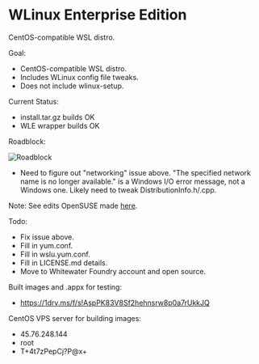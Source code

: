 # WLinux Enterprise Edition

CentOS-compatible WSL distro.

Goal:

- CentOS-compatible WSL distro.
- Includes WLinux config file tweaks.
- Does not include wlinux-setup.

Current Status:

- install.tar.gz builds OK
- WLE wrapper builds OK

Roadblock:

![Roadblock](https://github.com/sirredbeard/WLE/raw/master/Capture3.PNG)

- Need to figure out "networking" issue above. "The specified network name is no longer available." is a Windows I/O error message, not a Windows one. Likely need to tweak DistributionInfo.h/.cpp.

Note: See edits OpenSUSE made [here](https://build.opensuse.org/package/view_file/home:favogt:wsl-leap-15.0/wsl-launcher/SUSE-distros.patch?expand=1).

Todo:

- Fix issue above.
- Fill in yum.conf.
- Fill in wslu.yum.conf.
- Fill in LICENSE.md details.
- Move to Whitewater Foundry account and open source.

Built images and .appx for testing: 

- https://1drv.ms/f/s!AspPK83V8Sf2hehnsrw8p0a7rUkkJQ

CentOS VPS server for building images: 

- 45.76.248.144
- root
- T+4t7zPepCj?P@x+

